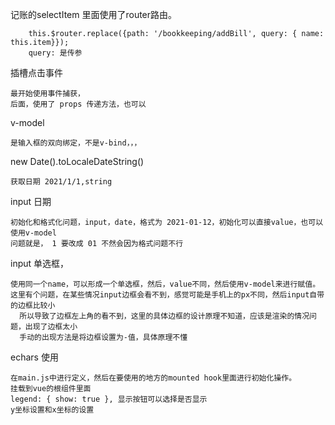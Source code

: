 记账的selectItem 里面使用了router路由。

        this.$router.replace({path: '/bookkeeping/addBill', query: { name: this.item}});
        query: 是传参

插槽点击事件

    最开始使用事件捕获，
    后面，使用了 props 传递方法，也可以

v-model

    是输入框的双向绑定，不是v-bind，，，


new Date().toLocaleDateString()

    获取日期 2021/1/1,string

input   日期

    初始化和格式化问题，input，date，格式为 2021-01-12，初始化可以直接value，也可以使用v-model
    问题就是， 1 要改成 01 不然会因为格式问题不行

input   单选框，

    使用同一个name，可以形成一个单选框，然后，value不同，然后使用v-model来进行赋值。
    这里有个问题，在某些情况input边框会看不到，感觉可能是手机上的px不同，然后input自带的边框比较小
      所以导致了边框左上角的看不到，这里的具体边框的设计原理不知道，应该是渲染的情况问题，出现了边框太小
      手动的出现方法是将边框设置为-值，具体原理不懂

echars  使用

    在main.js中进行定义，然后在要使用的地方的mounted hook里面进行初始化操作。
    挂载到vue的根组件里面
    legend: { show: true }, 显示按钮可以选择是否显示
    y坐标设置和x坐标的设置

